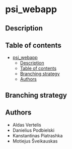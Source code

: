 # psi_webapp

## Description

## Table of contents

- [psi\_webapp](#psi_webapp)
  - [Description](#description)
  - [Table of contents](#table-of-contents)
  - [Branching strategy](#branching-strategy)
  - [Authors](#authors)

## Branching strategy

## Authors

- Aldas Vertelis
- Danielius Podbielski
- Kanstantinas Piatrashka
- Motiejus Šveikauskas
